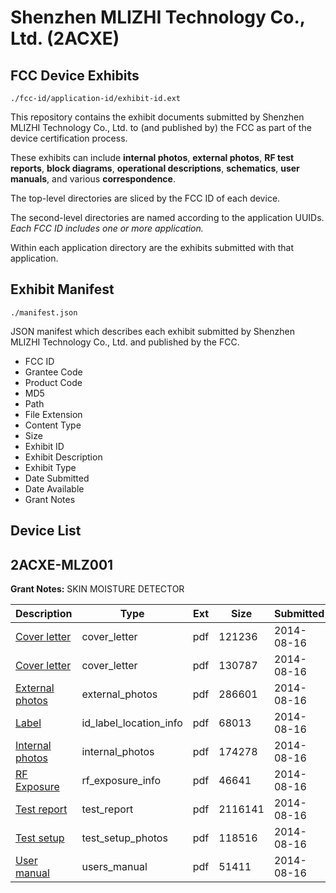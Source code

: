 # Shenzhen MLIZHI Technology Co., Ltd. (2ACXE)
## FCC Device Exhibits

```
./fcc-id/application-id/exhibit-id.ext
```

This repository contains the exhibit documents submitted by Shenzhen MLIZHI Technology Co., Ltd. to (and published by) the FCC as part of the device certification process.

These exhibits can include **internal photos**, **external photos**, **RF test reports**, **block diagrams**, **operational descriptions**, **schematics**, **user manuals**, and various **correspondence**.

The top-level directories are sliced by the FCC ID of each device.

The second-level directories are named according to the application UUIDs. *Each FCC ID includes one or more application.*

Within each application directory are the exhibits submitted with that application. 

## Exhibit Manifest

```
./manifest.json
```

JSON manifest which describes each exhibit submitted by Shenzhen MLIZHI Technology Co., Ltd. and published by the FCC.

- FCC ID
- Grantee Code
- Product Code
- MD5
- Path
- File Extension
- Content Type
- Size
- Exhibit ID
- Exhibit Description
- Exhibit Type
- Date Submitted
- Date Available
- Grant Notes

## Device List
## 2ACXE-MLZ001
**Grant Notes:** SKIN MOISTURE DETECTOR

| Description | Type | Ext | Size | Submitted | Available |
| ----------- | ---- | --- | ---- | --------- | --------- |
| [Cover letter](2ACXE-MLZ001/7420beb8f085674447344f5f6fc6f118/2360433.pdf) | cover_letter | pdf | 121236 | 2014-08-16 | 2014-08-16 |
| [Cover letter](2ACXE-MLZ001/7420beb8f085674447344f5f6fc6f118/2360434.pdf) | cover_letter | pdf | 130787 | 2014-08-16 | 2014-08-16 |
| [External photos](2ACXE-MLZ001/7420beb8f085674447344f5f6fc6f118/2360435.pdf) | external_photos | pdf | 286601 | 2014-08-16 | 2014-08-16 |
| [Label](2ACXE-MLZ001/7420beb8f085674447344f5f6fc6f118/2360436.pdf) | id_label_location_info | pdf | 68013 | 2014-08-16 | 2014-08-16 |
| [Internal photos](2ACXE-MLZ001/7420beb8f085674447344f5f6fc6f118/2360437.pdf) | internal_photos | pdf | 174278 | 2014-08-16 | 2014-08-16 |
| [RF Exposure](2ACXE-MLZ001/7420beb8f085674447344f5f6fc6f118/2360439.pdf) | rf_exposure_info | pdf | 46641 | 2014-08-16 | 2014-08-16 |
| [Test report](2ACXE-MLZ001/7420beb8f085674447344f5f6fc6f118/2360441.pdf) | test_report | pdf | 2116141 | 2014-08-16 | 2014-08-16 |
| [Test setup](2ACXE-MLZ001/7420beb8f085674447344f5f6fc6f118/2360442.pdf) | test_setup_photos | pdf | 118516 | 2014-08-16 | 2014-08-16 |
| [User manual](2ACXE-MLZ001/7420beb8f085674447344f5f6fc6f118/2360443.pdf) | users_manual | pdf | 51411 | 2014-08-16 | 2014-08-16 |
